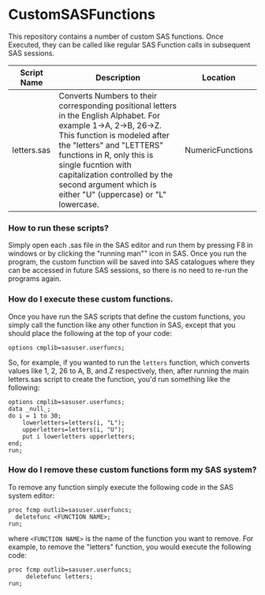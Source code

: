 # CustomSASFunctions
This repository contains a number of custom SAS functions.  Once Executed, they can be called like regular SAS Function calls in subsequent SAS sessions.

Script Name | Description   | Location
------------| ------------- | ---------
letters.sas | Converts Numbers to their corresponding positional letters in the English Alphabet.  For example 1->A, 2->B, 26->Z.  This function is modeled after the "letters" and "LETTERS" functions in R, only this is single fucntion with capitalization controlled by the second argument which is either "U" (uppercase) or "L" lowercase.  | NumericFunctions




### How to run these scripts?
Simply open each .sas file in the SAS editor and run them by pressing F8 in windows or by clicking the "running man"" icon in SAS.  Once you run the program, the custom function will be saved into SAS catalogues where they can be accessed in future SAS sessions, so there is no need to re-run the programs again.

### How do I execute these custom functions.
Once you have run the SAS scripts that define the custom functions, you simply call the function like any other function in SAS, except that you should place the following at the top of your code:

```{sas eval=FALSE}
options cmplib=sasuser.userfuncs;
```

So, for example, if you wanted to run the `letters` function, which converts values like 1, 2, 26 to A, B, and Z respectively, then, after running the main letters.sas script to create the function, you'd run something like the following:

```{sas eval=FALSE}
options cmplib=sasuser.userfuncs;
data _null_;
do i = 1 to 30;
	lowerletters=letters(i, "L");
	upperletters=letters(i, "U");
	put i lowerletters upperletters;
end;
run;
```


### How do I remove these custom functions form my SAS system?
To remove any function simply execute the following code in the SAS system editor:
   
   ```{sas eval=FALSE}
   proc fcmp outlib=sasuser.userfuncs;
     deletefunc <FUNCTION NAME>;
   run;
   ```

where `<FUNCTION NAME>` is the name of the function you want to remove.  For example, to remove the "letters" function, you would execute the following code:

   ```{sas eval=FALSE}
   proc fcmp outlib=sasuser.userfuncs;
        deletefunc letters;
   run;
   ```      


